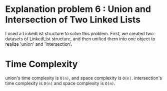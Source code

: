 # Explanation problem 6 : Union and Intersection of Two Linked Lists
I used a LinkedList structure to solve this problem. First, we created two datasets of LinkedList structure, and then unified them into one object to realize 'union' and 'intersection'.


# Time Complexity
union's time complexity is `O(n)`, and space complexity is `O(n)`.
intersection's time complexity is `O(n)` and space complexity is `O(n)`.
